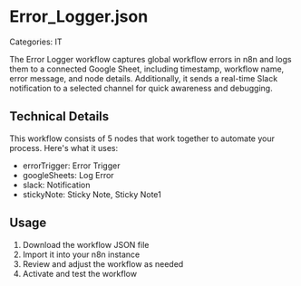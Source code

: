 # Error_Logger.json

Categories: IT

The Error Logger workflow captures global workflow errors in n8n and logs them to a connected Google Sheet, including timestamp, workflow name, error message, and node details. Additionally, it sends a real-time Slack notification to a selected channel for quick awareness and debugging.

## Technical Details

This workflow consists of 5 nodes that work together to automate your process. Here's what it uses:

- errorTrigger: Error Trigger
- googleSheets: Log Error
- slack: Notification
- stickyNote: Sticky Note, Sticky Note1

## Usage

1. Download the workflow JSON file
2. Import it into your n8n instance
3. Review and adjust the workflow as needed
4. Activate and test the workflow

